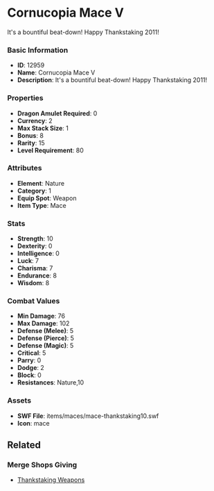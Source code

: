 # Cornucopia Mace V

It's a bountiful beat-down! Happy Thankstaking 2011! 

### Basic Information

- **ID**: 12959
- **Name**: Cornucopia Mace V
- **Description**: It&#039;s a bountiful beat-down! Happy Thankstaking 2011! 

### Properties

- **Dragon Amulet Required**: 0
- **Currency**: 2
- **Max Stack Size**: 1
- **Bonus**: 8
- **Rarity**: 15
- **Level Requirement**: 80

### Attributes

- **Element**: Nature
- **Category**: 1
- **Equip Spot**: Weapon
- **Item Type**: Mace

### Stats

- **Strength**: 10
- **Dexterity**: 0
- **Intelligence**: 0
- **Luck**: 7
- **Charisma**: 7
- **Endurance**: 8
- **Wisdom**: 8

### Combat Values

- **Min Damage**: 76
- **Max Damage**: 102
- **Defense (Melee)**: 5
- **Defense (Pierce)**: 5
- **Defense (Magic)**: 5
- **Critical**: 5
- **Parry**: 0
- **Dodge**: 2
- **Block**: 0
- **Resistances**: Nature,10

### Assets

- **SWF File**: items/maces/mace-thankstaking10.swf
- **Icon**: mace

## Related

### Merge Shops Giving

- [Thankstaking Weapons](../merge-shops/34-thankstaking-weapons.md)

